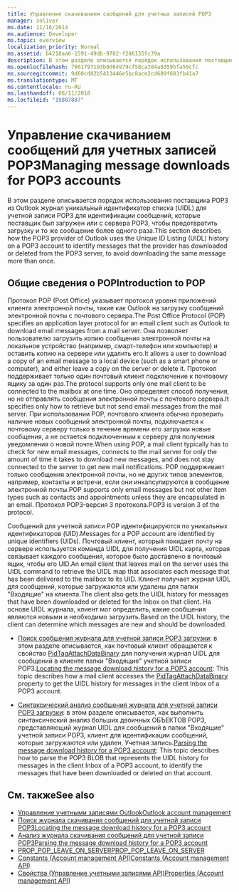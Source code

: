 ```yaml
---
title: Управление скачиванием сообщений для учетных записей POP3
manager: soliver
ms.date: 11/16/2014
ms.audience: Developer
ms.topic: overview
localization_priority: Normal
ms.assetid: b4218aa6-1591-49db-9782-f286135fc79a
description: В этом разделе описывается порядок использования поставщика POP3 из Outlook журнал уникальный идентификатор списка (UIDL) для учетной записи POP3 для идентификации сообщений, которые поставщик был загружен или с сервера POP3, чтобы предотвратить загрузку и то же сообщение более одного раза.
ms.openlocfilehash: 7661797193b0d64979cf58ca384a8359bfa59cfc
ms.sourcegitcommit: 9d60cd82b5413446e5bc8ace2cd689f683fb41a7
ms.translationtype: MT
ms.contentlocale: ru-RU
ms.lasthandoff: 06/11/2018
ms.locfileid: "19807887"
---
```

# <a name="managing-message-downloads-for-pop3-accounts"></a><span data-ttu-id="a4c68-103">Управление скачиванием сообщений для учетных записей POP3</span><span class="sxs-lookup"><span data-stu-id="a4c68-103">Managing message downloads for POP3 accounts</span></span>

<span data-ttu-id="a4c68-104">В этом разделе описывается порядок использования поставщика POP3 из Outlook журнал уникальный идентификатор списка (UIDL) для учетной записи POP3 для идентификации сообщений, которые поставщик был загружен или с сервера POP3, чтобы предотвратить загрузку и то же сообщение более одного раза.</span><span class="sxs-lookup"><span data-stu-id="a4c68-104">This section describes how the POP3 provider of Outlook uses the Unique ID Listing (UIDL) history on a POP3 account to identify messages that the provider has downloaded or deleted from the POP3 server, to avoid downloading the same message more than once.</span></span>
  
## <a name="introduction-to-pop"></a><span data-ttu-id="a4c68-105">Общие сведения о POP</span><span class="sxs-lookup"><span data-stu-id="a4c68-105">Introduction to POP</span></span>

<span data-ttu-id="a4c68-106">Протокол POP (Post Office) указывает протокол уровня приложений клиента электронной почты, такие как Outlook на загрузку сообщений электронной почты с почтового сервера.</span><span class="sxs-lookup"><span data-stu-id="a4c68-106">The Post Office Protocol (POP) specifies an application layer protocol for an email client such as Outlook to download email messages from a mail server.</span></span> <span data-ttu-id="a4c68-107">Она позволяет пользователю загрузить копию сообщения электронной почты на локальное устройство (например, смарт-телефон или компьютер) и оставить копию на сервере или удалить его.</span><span class="sxs-lookup"><span data-stu-id="a4c68-107">It allows a user to download a copy of an email message to a local device (such as a smart phone or computer), and either leave a copy on the server or delete it.</span></span> <span data-ttu-id="a4c68-108">Протокол поддерживает только один почтовый клиент подключение к почтовому ящику за один раз.</span><span class="sxs-lookup"><span data-stu-id="a4c68-108">The protocol supports only one mail client to be connected to the mailbox at one time.</span></span> <span data-ttu-id="a4c68-109">Оно определяет способ получения, но не отправлять сообщения электронной почты с почтового сервера.</span><span class="sxs-lookup"><span data-stu-id="a4c68-109">It specifies only how to retrieve but not send email messages from the mail server.</span></span> <span data-ttu-id="a4c68-110">При использовании POP, почтового клиента обычно проверить наличие новых сообщений электронной почты, подключается к почтовому серверу только в течение времени его загрузки новые сообщения, а не остается подключенным к серверу для получения уведомления о новой почте.</span><span class="sxs-lookup"><span data-stu-id="a4c68-110">When using POP, a mail client typically has to check for new email messages, connects to the mail server for only the amount of time it takes to download new messages, and does not stay connected to the server to get new mail notifications.</span></span> <span data-ttu-id="a4c68-111">POP поддерживает только сообщения электронной почты, но не других типов элементов, например, контакты и встречи, если они инкапсулируются в сообщение электронной почты.</span><span class="sxs-lookup"><span data-stu-id="a4c68-111">POP supports only email messages but not other item types such as contacts and appointments unless they are encapsulated in an email.</span></span> <span data-ttu-id="a4c68-112">Протокол POP3-версия 3 протокола.</span><span class="sxs-lookup"><span data-stu-id="a4c68-112">POP3 is version 3 of the protocol.</span></span>
  
<span data-ttu-id="a4c68-113">Сообщений для учетной записи POP идентифицируются по уникальных идентификаторов (UID).</span><span class="sxs-lookup"><span data-stu-id="a4c68-113">Messages for a POP account are identified by unique identifiers (UIDs).</span></span> <span data-ttu-id="a4c68-114">Почтовый клиент, который покидает почту на сервере используется команда UIDL для получения UIDL карта, которая связывает каждого сообщения, которое было доставлено в почтовый ящик, чтобы его UID.</span><span class="sxs-lookup"><span data-stu-id="a4c68-114">An email client that leaves mail on the server uses the UIDL command to retrieve the UIDL map that associates each message that has been delivered to the mailbox to its UID.</span></span> <span data-ttu-id="a4c68-115">Клиент получает журнал UIDL для сообщений, которые загружаются или удалены для папки "Входящие" на клиента.</span><span class="sxs-lookup"><span data-stu-id="a4c68-115">The client also gets the UIDL history for messages that have been downloaded or deleted for the Inbox on that client.</span></span> <span data-ttu-id="a4c68-116">На основе UIDL журнала, клиент мог определить, какие сообщения являются новыми и необходимо загрузить.</span><span class="sxs-lookup"><span data-stu-id="a4c68-116">Based on the UIDL history, the client can determine which messages are new and should be downloaded.</span></span>

- <span data-ttu-id="a4c68-117">[Поиск сообщения журнала для учетной записи POP3 загрузки](locating-the-message-download-history-for-a-pop3-account.md): в этом разделе описывается, как почтовый клиент обращается к свойство [PidTagAttachDataBinary](http://msdn.microsoft.com/library/3b0a8b28-863e-4b96-a4c0-fdb8f40555b9%28Office.15%29.aspx) для получения журнал UIDL для сообщений в клиенте папки "Входящие" учетной записи POP3.</span><span class="sxs-lookup"><span data-stu-id="a4c68-117">[Locating the message download history for a POP3 account](locating-the-message-download-history-for-a-pop3-account.md): This topic describes how a mail client accesses the [PidTagAttachDataBinary](http://msdn.microsoft.com/library/3b0a8b28-863e-4b96-a4c0-fdb8f40555b9%28Office.15%29.aspx) property to get the UIDL history for messages in the client Inbox of a POP3 account.</span></span> 
    
- <span data-ttu-id="a4c68-118">[Синтаксический анализ сообщения журнала для учетной записи POP3 загрузки](parsing-the-message-download-history-for-a-pop3-account.md): в этом разделе описывается, как выполнить синтаксический анализ больших двоичных ОБЪЕКТОВ POP3, представляющий журнал UIDL для сообщений в папки "Входящие" учетной записи POP3, клиент для идентификации сообщений, которые загружаются или удален, Учетная запись.</span><span class="sxs-lookup"><span data-stu-id="a4c68-118">[Parsing the message download history for a POP3 account](parsing-the-message-download-history-for-a-pop3-account.md): This topic describes how to parse the POP3 BLOB that represents the UIDL history for messages in the client Inbox of a POP3 account, to identify the messages that have been downloaded or deleted on that account.</span></span>
    
## <a name="see-also"></a><span data-ttu-id="a4c68-119">См. также</span><span class="sxs-lookup"><span data-stu-id="a4c68-119">See also</span></span>

- [<span data-ttu-id="a4c68-120">Управление учетными записями Outlook</span><span class="sxs-lookup"><span data-stu-id="a4c68-120">Outlook account management</span></span>](outlook-account-management.md)    
- [<span data-ttu-id="a4c68-121">Поиск журнала скачивания сообщений для учетной записи POP3</span><span class="sxs-lookup"><span data-stu-id="a4c68-121">Locating the message download history for a POP3 account</span></span>](locating-the-message-download-history-for-a-pop3-account.md) 
- [<span data-ttu-id="a4c68-122">Анализ журнала скачивания сообщений для учетной записи POP3</span><span class="sxs-lookup"><span data-stu-id="a4c68-122">Parsing the message download history for a POP3 account</span></span>](parsing-the-message-download-history-for-a-pop3-account.md)   
- [<span data-ttu-id="a4c68-123">PROP_POP_LEAVE_ON_SERVER</span><span class="sxs-lookup"><span data-stu-id="a4c68-123">PROP_POP_LEAVE_ON_SERVER</span></span>](prop_pop_leave_on_server.md)  
- [<span data-ttu-id="a4c68-124">Constants (Account management API)</span><span class="sxs-lookup"><span data-stu-id="a4c68-124">Constants (Account management API)</span></span>](constants-account-management-api.md)    
- [<span data-ttu-id="a4c68-125">Свойства (Управление учетными записями API)</span><span class="sxs-lookup"><span data-stu-id="a4c68-125">Properties (Account management API)</span></span>](properties-account-management-api.md)
    

